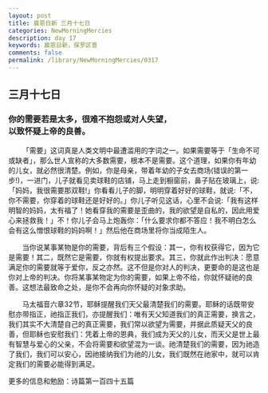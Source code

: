 ```yaml
---
layout: post
title: 晨恩日新 三月十七日
categories: NewMorningMercies
description: day 17
keywords: 晨恩日新，保罗区普
comments: false
permalink: /library/NewMorningMercies/0317
---
```


## 三月十七日

### 你的需要若是太多，很难不抱怨或对人失望， <br> 以致怀疑上帝的良善。


&emsp;&emsp;「需要」这词真是人类文明中最遭滥用的字词之一。如果需要等于「生命不可或缺者」，那么世人宣称的大多数需要，根本不是需要。这个道理，如果你有年幼的儿女，就必然很清楚。例如，你是母亲，带着年幼的子女去商场(错误的第一步!)，一进门，儿子就看见卖球鞋的店铺，马上走到橱窗前，鼻子贴在玻璃上，说:「妈妈，我很需要那双鞋!」你看看儿子的脚，明明穿着好好的球鞋，就说:「不，你不需要，你穿着的球鞋还是好好的。」你儿子听见这话，心里不会说:「我有这样明智的妈妈，太有福了！她看穿我的需要是歪曲的，我的欲望是自私的，因此用爱心来拯救我！」不！你儿子会马上炮轰你：「什么要求你都不答应！我不明白怎么会有这么憎恨球鞋的妈妈啊！」然后他在商场里将你当成陌生人。

&emsp;&emsp;当你说某事某物是你的需要，背后有三个假设：其一，你有权获得它，因为它是需要！其二，既然它是需要，你就有权提出要求。其三，你就此作出判决：愿意满足你的需要就等于爱你，反之亦然。这不但是你对人的判决，更要命的是这也是你对上帝的判决。你将某事某物定为你的需要，如果上帝不给，你就怀疑祂的良善。这想法最致命之处，是你不会再向你怀疑的对象求助。

&emsp;&emsp;马太福音六章32节，耶稣提醒我们天父最清楚我们的需要。耶稣的话既带安慰亦带指正，祂指正我们，亦提醒我们：唯有天父知道我们的真正需要，换言之，我们其实不大清楚自己的真正需要，我们常以欲望为需要，并据此质疑天父的良善，但耶稣也安慰我们：凭着上帝的恩典，我们成为天父的儿女，而天父是世上最有智慧与爱心的父亲，不会将需要和欲望混为一谈。祂清楚我们的需要，因为祂造了我们，我们可以安心，因祂接纳我们为祂的儿女，我们既然在祂家中，就可以肯定我们的需要必能得到满足。


更多的信息和勉励：诗篇第一百四十五篇